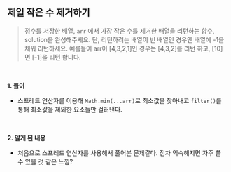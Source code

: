 ## 제일 작은 수 제거하기

> 정수를 저장한 배열, `arr` 에서 가장 작은 수를 제거한 배열을 리턴하는 함수, solution을 완성해주세요. 단, 리턴하려는 배열이 빈 배열인 경우엔 배열에 -1을 채워 리턴하세요. 예를들어 arr이 [4,3,2,1]인 경우는 [4,3,2]를 리턴 하고, [10]면 [-1]을 리턴 합니다.

<br>

**1. 풀이**

- 스프레드 연산자를 이용해 `Math.min(...arr)`로 최소값을 찾아내고 `filter()`를 통해 최소값을 제외한 요소들만 걸러낸다.

<br>

**2. 알게 된 내용**

- 처음으로 스프레드 연산자를 사용해서 풀어본 문제같다. 점차 익숙해지면 자주 쓸 수 있을 것 같은 느낌?

